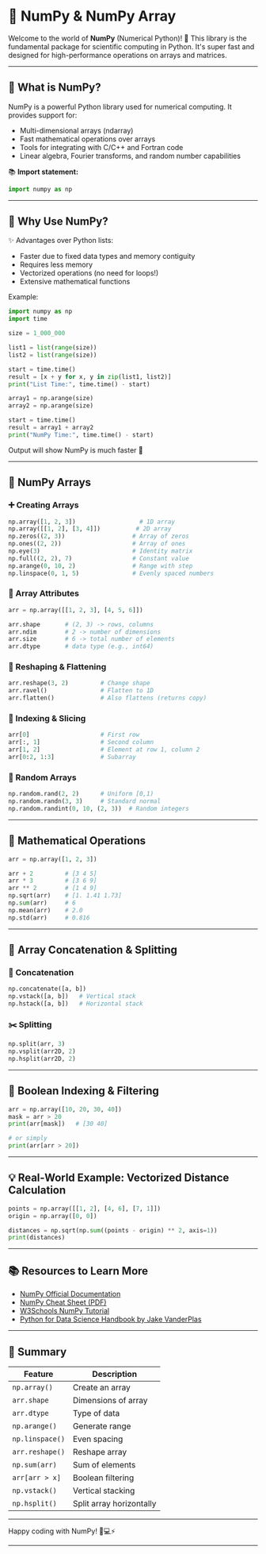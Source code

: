 # 🐍 NumPy & NumPy Array 

Welcome to the world of **NumPy** (Numerical Python)! 🌟 This library is the fundamental package for scientific computing in Python. It's super fast and designed for high-performance operations on arrays and matrices.

---

## 📌 What is NumPy?

NumPy is a powerful Python library used for numerical computing. It provides support for:

* Multi-dimensional arrays (ndarray)
* Fast mathematical operations over arrays
* Tools for integrating with C/C++ and Fortran code
* Linear algebra, Fourier transforms, and random number capabilities

📚 **Import statement:**

```python
import numpy as np
```

---

## 🧠 Why Use NumPy?

✨ Advantages over Python lists:

* Faster due to fixed data types and memory contiguity
* Requires less memory
* Vectorized operations (no need for loops!)
* Extensive mathematical functions

Example:

```python
import numpy as np
import time

size = 1_000_000

list1 = list(range(size))
list2 = list(range(size))

start = time.time()
result = [x + y for x, y in zip(list1, list2)]
print("List Time:", time.time() - start)

array1 = np.arange(size)
array2 = np.arange(size)

start = time.time()
result = array1 + array2
print("NumPy Time:", time.time() - start)
```

Output will show NumPy is much faster 🚀

---

## 🔢 NumPy Arrays

### ➕ Creating Arrays

```python
np.array([1, 2, 3])                  # 1D array
np.array([[1, 2], [3, 4]])          # 2D array
np.zeros((2, 3))                   # Array of zeros
np.ones((2, 2))                    # Array of ones
np.eye(3)                          # Identity matrix
np.full((2, 2), 7)                 # Constant value
np.arange(0, 10, 2)                # Range with step
np.linspace(0, 1, 5)               # Evenly spaced numbers
```

### 🧭 Array Attributes

```python
arr = np.array([[1, 2, 3], [4, 5, 6]])

arr.shape       # (2, 3) -> rows, columns
arr.ndim        # 2 -> number of dimensions
arr.size        # 6 -> total number of elements
arr.dtype       # data type (e.g., int64)
```

### 🔄 Reshaping & Flattening

```python
arr.reshape(3, 2)         # Change shape
arr.ravel()               # Flatten to 1D
arr.flatten()             # Also flattens (returns copy)
```

### 🔁 Indexing & Slicing

```python
arr[0]                    # First row
arr[:, 1]                 # Second column
arr[1, 2]                 # Element at row 1, column 2
arr[0:2, 1:3]             # Subarray
```

### 🎲 Random Arrays

```python
np.random.rand(2, 2)      # Uniform [0,1)
np.random.randn(3, 3)     # Standard normal
np.random.randint(0, 10, (2, 3))  # Random integers
```

---

## 🧮 Mathematical Operations

```python
arr = np.array([1, 2, 3])

arr + 2         # [3 4 5]
arr * 3         # [3 6 9]
arr ** 2        # [1 4 9]
np.sqrt(arr)    # [1. 1.41 1.73]
np.sum(arr)     # 6
np.mean(arr)    # 2.0
np.std(arr)     # 0.816
```

---

## 🔗 Array Concatenation & Splitting

### 🔗 Concatenation

```python
np.concatenate([a, b])
np.vstack([a, b])   # Vertical stack
np.hstack([a, b])   # Horizontal stack
```

### ✂️ Splitting

```python
np.split(arr, 3)
np.vsplit(arr2D, 2)
np.hsplit(arr2D, 2)
```

---

## 🧹 Boolean Indexing & Filtering

```python
arr = np.array([10, 20, 30, 40])
mask = arr > 20
print(arr[mask])   # [30 40]

# or simply
print(arr[arr > 20])
```

---

## 💡 Real-World Example: Vectorized Distance Calculation

```python
points = np.array([[1, 2], [4, 6], [7, 1]])
origin = np.array([0, 0])

distances = np.sqrt(np.sum((points - origin) ** 2, axis=1))
print(distances)
```

---

## 📚 Resources to Learn More

* [NumPy Official Documentation](https://numpy.org/doc/)
* [NumPy Cheat Sheet (PDF)](https://github.com/numpy/numpy/blob/main/doc/Py3.10/numpy-user.pdf)
* [W3Schools NumPy Tutorial](https://www.w3schools.com/python/numpy/default.asp)
* [Python for Data Science Handbook by Jake VanderPlas](https://jakevdp.github.io/PythonDataScienceHandbook/)

---

## 🧠 Summary

| Feature         | Description              |
| --------------- | ------------------------ |
| `np.array()`    | Create an array          |
| `arr.shape`     | Dimensions of array      |
| `arr.dtype`     | Type of data             |
| `np.arange()`   | Generate range           |
| `np.linspace()` | Even spacing             |
| `arr.reshape()` | Reshape array            |
| `np.sum(arr)`   | Sum of elements          |
| `arr[arr > x]`  | Boolean filtering        |
| `np.vstack()`   | Vertical stacking        |
| `np.hsplit()`   | Split array horizontally |

---

Happy coding with NumPy! 🧠💻⚡

---
